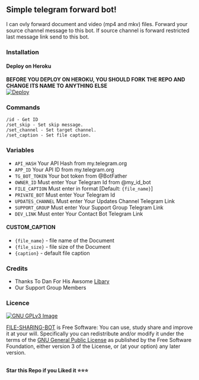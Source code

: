 ## Simple telegram forward bot!
I can ovly forward document and video (mp4 and mkv) files.
Forward your source channel message to this bot. If source channel is forward restricted last message link send to this bot.

### Installation
#### Deploy on Heroku
**BEFORE YOU DEPLOY ON HEROKU, YOU SHOULD FORK THE REPO AND CHANGE ITS NAME TO ANYTHING ELSE**<br>
[![Deploy](https://www.herokucdn.com/deploy/button.svg)](https://heroku.com/deploy)</br>

### Commands

```
/id - Get ID
/set_skip - Set skip message.
/set_channel - Set target channel.
/set_caption - Set file caption.
```

### Variables

* `API_HASH` Your API Hash from my.telegram.org
* `APP_ID` Your API ID from my.telegram.org
* `TG_BOT_TOKEN` Your bot token from @BotFather
* `OWNER_ID` Must enter Your Telegram Id from @my_id_bot
* `FILE_CAPTION` Must enter in format [Default: <code>{file_name}</code>]
* `PRIVATE_BOT` Must enter Your Telegram Id 
* `UPDATES_CHANNEL` Must enter Your Updates Channel Telegram Link
* `SUPPORT_GROUP` Must enter Your Support Group Telegram Link
* `DEV_LINK` Must enter Your Contact Bot Telegram Link

#### CUSTOM_CAPTION

* `{file_name}` - file name of the Document
* `{file_size}` - file size of the Document
* `{caption}` - default file caption


### Credits

- Thanks To Dan For His Awsome [Libary](https://github.com/pyrogram/pyrogram)
- Our Support Group Members

### Licence
[![GNU GPLv3 Image](https://www.gnu.org/graphics/gplv3-127x51.png)](http://www.gnu.org/licenses/gpl-3.0.en.html)  

[FILE-SHARING-BOT](https://github.com/CodeXBotz/File-Sharing-Bot/) is Free Software: You can use, study share and improve it at your
will. Specifically you can redistribute and/or modify it under the terms of the
[GNU General Public License](https://www.gnu.org/licenses/gpl.html) as
published by the Free Software Foundation, either version 3 of the License, or
(at your option) any later version. 

##

   **Star this Repo if you Liked it ⭐⭐⭐**
